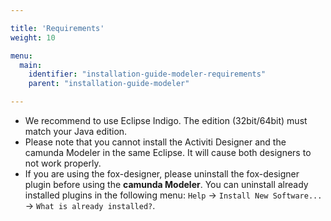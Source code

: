 ```yaml
---

title: 'Requirements'
weight: 10

menu:
  main:
    identifier: "installation-guide-modeler-requirements"
    parent: "installation-guide-modeler"

---
```


* We recommend to use Eclipse Indigo. The edition (32bit/64bit) must match your Java edition.
* Please note that you cannot install the Activiti Designer and the camunda Modeler in the same Eclipse. It will cause both designers to not work properly.
* If you are using the fox-designer, please uninstall the fox-designer plugin before using the __camunda Modeler__. You can uninstall already installed plugins in the following menu: `Help` -> `Install New Software...` -> `What is already installed?`.
